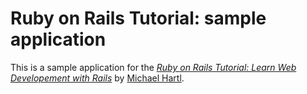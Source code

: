 # Ruby on Rails Tutorial: sample application

This is a sample application for the
[*Ruby on Rails Tutorial:
Learn Web Developement with Rails*](http://www.railstutorial.org/)
by [Michael Hartl](http://www.michaelhartl.com/).
